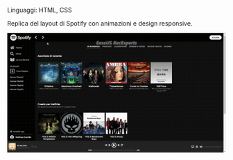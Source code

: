 Linguaggi: HTML, CSS

Replica del layout di Spotify con animazioni e design responsive.


![Spotifyweb Demo](gif.gif)

